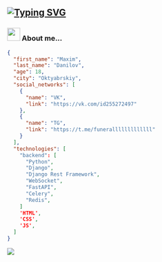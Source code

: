 [![Typing SVG](https://readme-typing-svg.demolab.com?font=Fira+Code&weight=700&size=28&pause=1000&color=1BF7D7&background=FFB27100&random=false&width=435&lines=Maxim%2C+18+yo%2C+live+in+RU)](https://git.io/typing-svg)
---
### <img src="https://media1.tenor.com/m/dnfJcln1SwoAAAAC/luffy-bruh.gif" width="30"> About me...


~~~JSON
{
  "first_name": "Maxim",
  "last_name": "Danilov",
  "age": 18,
  "city": "Oktyabrskiy",
  "social_networks": [
    {
      "name": "VK",
      "link": "https://vk.com/id255272497"
    },
    {
      "name": "TG",
      "link": "https://t.me/funeralllllllllllll"
    }
  ],
  "technologies": [
    "backend": [
      "Python",
      "Django",
      "Django Rest Framework",
      "WebSocket",
      "FastAPI",
      "Celery",
      "Redis",
    ]
    'HTML',
    'CSS',
    'JS',
  ]
}
~~~
  
<img src="https://media1.tenor.com/m/a6S35wgiCOsAAAAC/deku-java.gif">
